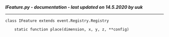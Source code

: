 ***IFeature.py - documentation - last updated on 14.5.2020 by uuk***
___

    class IFeature extends event.Registry.Registry

        static function place(dimension, x, y, z, **config)